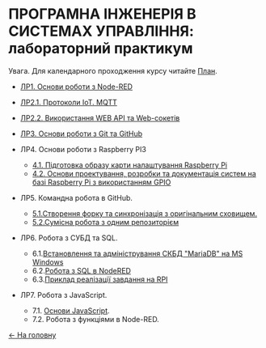 # **ПРОГРАМНА ІНЖЕНЕРІЯ В СИСТЕМАХ УПРАВЛІННЯ**: лабораторний практикум 

Увага. Для календарного проходження курсу читайте [План](../план2020.md). 

- [ЛР1. Основи роботи з Node-RED](lab1NodeRED.md)
- [ЛР2.1. Протоколи IoT. MQTT](lab2MQTT.md)
- [ЛР2.2. Використання WEB API та Web-сокетів](lab2WEBAPI.md)
- [ЛР3. Основи роботи з Git та GitHub](lab3Git.md)
- ЛР4. Основи роботи з Raspberry PI3
  - [4.1. Підготовка образу карти налаштування Raspberry Pi](lab4_1_RPIConfig.md)
  - [4.2. Основи проектування, розробки та документація систем на базі Raspberry Pi з використанням GPIO](lab4_2_RPIProg.md)
- ЛР5. Командна робота в GitHub.
  - [5.1.Створення форку та синхронізація з оригінальним сховищем.](lab5_1GitHubFork.md)
  - [5.2.Сумісна робота з одним репозиторієм](lab5_2GitHubCollabor.md)
- ЛР6. Робота з СУБД та SQL.
  - 6.1.[Встановлення та адміністрування СКБД "MariaDB" на MS Windows](labdb_1maria.md)
  - 6.2.[Робота з SQL в NodeRED](labdb_2nodered.md)
  - 6.3.[Приклад реалізації завдання на RPI](labdb_3rpi.md)

- ЛР7. Робота з JavaScript.
  - 7.1. [Основи JavaScript](labjs_1js.md).
  - 7.2. Робота з функціями в Node-RED.

[<- На головну](../)